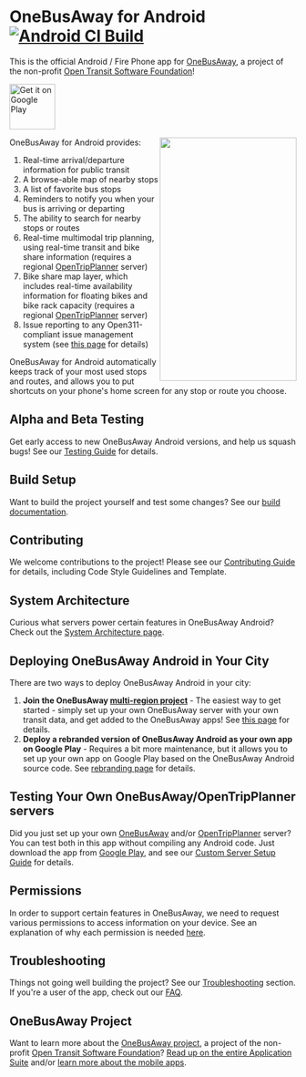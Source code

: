 # OneBusAway for Android [![Android CI Build](https://github.com/OneBusAway/onebusaway-android/actions/workflows/android.yml/badge.svg)](https://github.com/OneBusAway/onebusaway-android/actions/workflows/android.yml)

This is the official Android / Fire Phone app for [OneBusAway](https://onebusaway.org/), a project of the non-profit [Open Transit Software Foundation](https://opentransitsoftwarefoundation.org/)!

[<img src="https://play.google.com/intl/en_us/badges/images/generic/en-play-badge.png"
      alt="Get it on Google Play"
      height="80">](https://play.google.com/store/apps/details?id=com.joulespersecond.seattlebusbot)

<image src="https://user-images.githubusercontent.com/928045/29891146-14ee4f44-8d98-11e7-999b-63f5d2ece916.gif" width="240" height="427" align=right />

OneBusAway for Android provides:

1. Real-time arrival/departure information for public transit
2. A browse-able map of nearby stops
3. A list of favorite bus stops
4. Reminders to notify you when your bus is arriving or departing
5. The ability to search for nearby stops or routes
6. Real-time multimodal trip planning, using real-time transit and bike share information (requires a regional [OpenTripPlanner](http://www.opentripplanner.org/) server)
6. Bike share map layer, which includes real-time availability information for floating bikes and bike rack capacity (requires a regional [OpenTripPlanner](http://www.opentripplanner.org/) server)
7. Issue reporting to any Open311-compliant issue management system (see [this page](ISSUE_REPORTING.md) for details)

OneBusAway for Android automatically keeps track of your most used stops and routes, and allows you to put shortcuts on your phone's home screen for any stop or route you choose.

## Alpha and Beta Testing

Get early access to new OneBusAway Android versions, and help us squash bugs! See our [Testing Guide](https://github.com/OneBusAway/onebusaway-android/blob/main/BETA_TESTING.md) for details.

## Build Setup

Want to build the project yourself and test some changes?  See our [build documentation](BUILD.md).

## Contributing

We welcome contributions to the project! Please see our [Contributing Guide](https://github.com/OneBusAway/onebusaway-android/blob/main/.github/CONTRIBUTING.md) for details, including Code Style Guidelines and Template.

## System Architecture

Curious what servers power certain features in OneBusAway Android?  Check out the [System Architecture page](SYSTEM_ARCHITECTURE.md).

## Deploying OneBusAway Android in Your City

There are two ways to deploy OneBusAway Android in your city:

1. **Join the OneBusAway [multi-region project](https://github.com/OneBusAway/onebusaway/wiki/Multi-Region)** - The easiest way to get started - simply set up your own OneBusAway server with your own transit data, and get added to the OneBusAway apps!  See [this page](https://github.com/OneBusAway/onebusaway/wiki/Multi-Region) for details.
2. **Deploy a rebranded version of OneBusAway Android as your own app on Google Play** - Requires a bit more maintenance, but it allows you to set up your own app on Google Play based on the OneBusAway Android source code. See [rebranding page](https://github.com/OneBusAway/onebusaway-android/blob/main/REBRANDING.md) for details.

## Testing Your Own OneBusAway/OpenTripPlanner servers

Did you just set up your own [OneBusAway](https://github.com/OneBusAway/onebusaway-application-modules/wiki) and/or [OpenTripPlanner](http://www.opentripplanner.org/) server?  You can test both in this app without compiling any Android code.  Just download the app from [Google Play](https://play.google.com/store/apps/details?id=com.joulespersecond.seattlebusbot), and see our [Custom Server Setup Guide](CUSTOM_SERVERS.md) for details.

## Permissions

In order to support certain features in OneBusAway, we need to request various permissions to access information on your device.  See an explanation of why each permission is needed [here](PRIVACY.md).

## Troubleshooting

Things not going well building the project?  See our [Troubleshooting](TROUBLESHOOTING.md) section.  If you're a user of the app, check out our [FAQ](FAQ.md).

## OneBusAway Project

Want to learn more about the [OneBusAway project](https://onebusaway.org/), a project of the non-profit [Open Transit Software Foundation](https://opentransitsoftwarefoundation.org/)? [Read up on the entire Application Suite](https://github.com/OneBusAway/onebusaway-application-modules) and/or [learn more about the mobile apps](https://github.com/OneBusAway/onebusaway-application-modules/wiki/Mobile-App-Design-Considerations).
